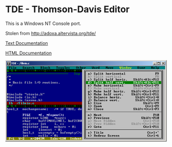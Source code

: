 # TDE - Thomson-Davis Editor

This is a Windows NT Console port.

Stolen from http://adoxa.altervista.org/tde/

[Text Documentation](doc/tde.txt)

[HTML Documentation](http://htmlpreview.github.io/?https://github.com/tenox7/ntutils/blob/master/tde/html/index.html)

![TDE Screenshot](tde.png)